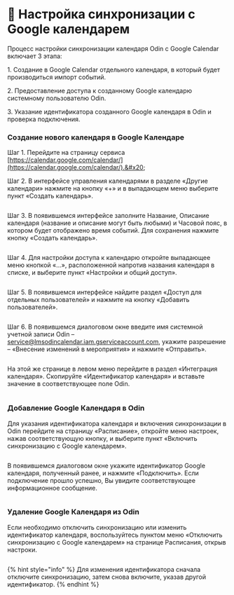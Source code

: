 # 📆 Настройка синхронизации с Google календарем

Процесс настройки синхронизации календаря Odin с Google Calendar включает 3 этапа:

1\.     Создание в Google Calendar отдельного календаря, в который будет производиться импорт событий.

2\.     Предоставление доступа к созданному Google календарю системному пользователю Odin.

3\.     Указание идентификатора созданного Google календаря в Odin и проверка подключения.

### Создание нового календаря в Google Календаре

Шаг 1. Перейдите на страницу сервиса [https://calendar.google.com/calendar/](https://calendar.google.com/calendar/).&#x20;

Шаг 2. В интерфейсе управления календарями в разделе «Другие календари» нажмите на кнопку «+» и в выпадающем меню выберите пункт «Создать календарь».

<figure><img src="../.gitbook/assets/image (384).png" alt=""><figcaption></figcaption></figure>

Шаг 3. В появившемся интерфейсе заполните Название, Описание календаря (название и описание могут быть любыми) и Часовой пояс, в котором будет отображено время событий. Для сохранения нажмите кнопку «Создать календарь».

<figure><img src="../.gitbook/assets/2022-11-23_15-35-00.png" alt=""><figcaption></figcaption></figure>

Шаг 4. Для настройки доступа к календарю откройте выпадающее меню кнопкой «…», расположенной напротив названия календаря в списке, и выберите пункт «Настройки и общий доступ».

<figure><img src="../.gitbook/assets/image (658).png" alt=""><figcaption></figcaption></figure>

Шаг 5. В появившемся интерфейсе найдите раздел «Доступ для отдельных пользователей» и нажмите на кнопку «Добавить пользователей».

<figure><img src="../.gitbook/assets/image (477).png" alt=""><figcaption></figcaption></figure>

Шаг 6. В появившемся диалоговом окне введите имя системной учетной записи Odin – service@lmsodincalendar.iam.gserviceaccount.com, укажите разрешение – «Внесение изменений в мероприятия» и нажмите «Отправить».

<figure><img src="../.gitbook/assets/2022-11-23_16-13-14.png" alt=""><figcaption></figcaption></figure>

На этой же странице в левом меню перейдите в раздел «Интеграция календаря». Скопируйте «Идентификатор календаря» и вставьте значение в соответствующее поле Odin.

<figure><img src="../.gitbook/assets/image (190).png" alt=""><figcaption></figcaption></figure>

### &#x20;Добавление Google Календаря в Odin

Для указания идентификатора календаря и включения синхронизации в Odin перейдите на страницу «Расписание», откройте меню настроек, нажав соответствующую кнопку, и выберите пункт «Включить синхронизацию с Google календарем».

<figure><img src="../.gitbook/assets/image (372).png" alt=""><figcaption></figcaption></figure>

В появившемся диалоговом окне укажите идентификатор Google календаря, полученный ранее, и нажмите «Подключить». Если подключение прошло успешно, Вы увидите соответствующее информационное сообщение.

<figure><img src="../.gitbook/assets/2022-11-30_16-11-36 (2).png" alt=""><figcaption></figcaption></figure>

### Удаление Google Календаря из Odin

Если необходимо отключить синхронизацию или изменить идентификатор календаря, воспользуйтесь пунктом меню «Отключить синхронизацию с Google календарем»  на странице Расписания, открыв настроки.

<figure><img src="../.gitbook/assets/image (286).png" alt=""><figcaption></figcaption></figure>

{% hint style="info" %}
Для изменения идентификатора сначала отключите синхронизацию,  затем снова включите, указав другой идентификатор.
{% endhint %}
